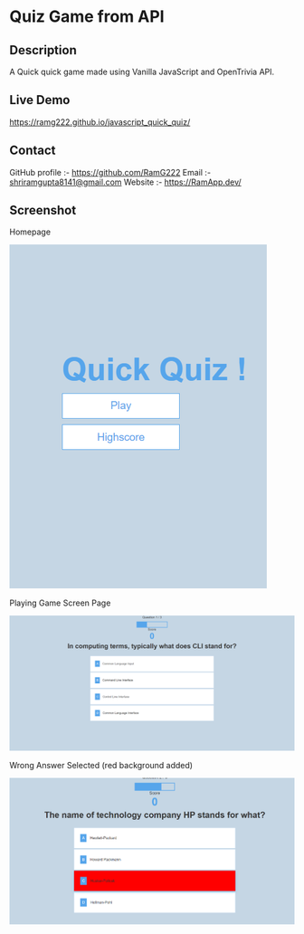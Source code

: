 # Quiz Game from API

## Description
A Quick quick game made using Vanilla JavaScript and OpenTrivia API.

## Live Demo 
https://ramg222.github.io/javascript_quick_quiz/

## Contact 
GitHub profile :- https://github.com/RamG222 Email :- shriramgupta8141@gmail.com Website :- https://RamApp.dev/

## Screenshot
Homepage

![Quick Quiz Game](Quick-Quiz-Homepage.png)

Playing Game Screen Page

![Quick Quiz Game](Quick-Quiz-Play.png)

Wrong Answer Selected (red background added) 

![Quick Quiz Game](Quick-Quiz-Wrong.png)

